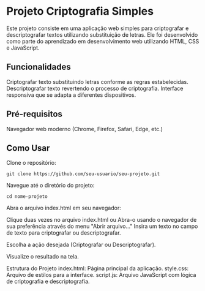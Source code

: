 # Projeto Criptografia Simples
Este projeto consiste em uma aplicação web simples para criptografar e descriptografar textos utilizando substituição de letras. Ele foi desenvolvido como parte do aprendizado em desenvolvimento web utilizando HTML, CSS e JavaScript.

## Funcionalidades
Criptografar texto substituindo letras conforme as regras estabelecidas.
Descriptografar texto revertendo o processo de criptografia.
Interface responsiva que se adapta a diferentes dispositivos.

## Pré-requisitos
Navegador web moderno (Chrome, Firefox, Safari, Edge, etc.)

## Como Usar
Clone o repositório:

```
git clone https://github.com/seu-usuario/seu-projeto.git
```
Navegue até o diretório do projeto:

```
cd nome-projeto
```

Abra o arquivo index.html em seu navegador:

Clique duas vezes no arquivo index.html ou
Abra-o usando o navegador de sua preferência através do menu "Abrir arquivo..."
Insira um texto no campo de texto para criptografar ou descriptografar.

Escolha a ação desejada (Criptografar ou Descriptografar).

Visualize o resultado na tela.

Estrutura do Projeto
index.html: Página principal da aplicação.
style.css: Arquivo de estilos para a interface.
script.js: Arquivo JavaScript com lógica de criptografia e descriptografia.
